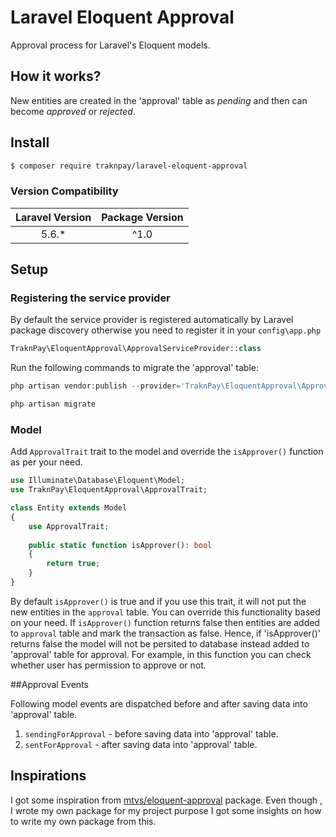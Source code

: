 # Laravel Eloquent Approval

Approval process for Laravel's Eloquent models.

## How it works?

New entities are created in the 'approval' table as _pending_ and then can become _approved_ or _rejected_.

## Install

```sh
$ composer require traknpay/laravel-eloquent-approval
```

### Version Compatibility

| Laravel Version | Package Version |
|:---------------:|:---------------:|
|      5.6.*      |       ^1.0      |


## Setup

### Registering the service provider

By default the service provider is registered automatically by Laravel package
discovery otherwise you need to register it in your `config\app.php`

```php
TraknPay\EloquentApproval\ApprovalServiceProvider::class
```

Run the following commands to migrate the 'approval' table:
```php
php artisan vendor:publish --provider='TraknPay\EloquentApproval\ApprovalServiceProvider'

php artisan migrate
```
### Model

Add `ApprovalTrait` trait to the model and override the `isApprover()` function as per your need.

```php    
use Illuminate\Database\Eloquent\Model;
use TraknPay\EloquentApproval\ApprovalTrait;

class Entity extends Model
{
    use ApprovalTrait;
    
    public static function isApprover(): bool
    {
        return true;
    }
}
```

By default `isApprover()` is true and if you use this trait, it will not put the new entities in the `approval` table. You can override this functionality based on your need. If `isApprover()` function returns false then entities are added to `approval` table and mark the transaction as false.
Hence, if 'isApprover()' returns false the model will not be persited to database instead added to 'approval' table for approval.
For example, in this function you can check whether user has permission to approve or not.

##Approval Events

Following model events are dispatched before and after saving data into 'approval' table.

1. `sendingForApproval` - before saving data into 'approval' table.
2. `sentForApproval` - after saving data into 'approval' table.

## Inspirations

I got some inspiration from [mtvs/eloquent-approval](https://github.com/mtvs/eloquent-approval) package.
Even though , I wrote my own package for my project purpose I got some insights on how to write my own package from this.